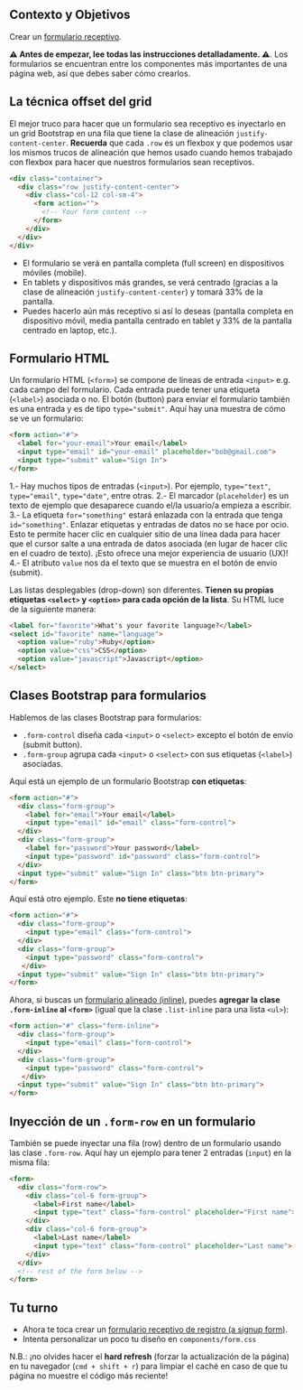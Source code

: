 ## Contexto y Objetivos

Crear un [formulario receptivo](https://lewagon.github.io/bootstrap-challenges/10-Login-form/).

**⚠️ Antes de empezar, lee todas las instrucciones detalladamente. ⚠️**.
Los formularios se encuentran entre los componentes más importantes de una página web, así que debes saber cómo crearlos.

## La técnica offset del grid

El mejor truco para hacer que un formulario sea receptivo es inyectarlo en un grid Bootstrap en una fila que tiene la clase de alineación `justify-content-center`. **Recuerda** que cada `.row` es un flexbox y que podemos usar los mismos trucos de alineación que hemos usado cuando hemos trabajado con flexbox para hacer que nuestros formularios sean receptivos.

```html
<div class="container">
  <div class="row justify-content-center">
    <div class="col-12 col-sm-4">
      <form action="">
        <!-- Your form content -->
      </form>
    </div>
  </div>
</div>
```

- El formulario se verá en pantalla completa (full screen) en dispositivos móviles (mobile).
- En tablets y dispositivos más grandes, se verá centrado (gracias a la clase de alineación `justify-content-center`) y tomará 33% de la pantalla.
- Puedes hacerlo aún más receptivo si así lo deseas (pantalla completa en dispositivo móvil, media pantalla centrado en tablet y 33% de la pantalla centrado en laptop, etc.).

## Formulario HTML

Un formulario HTML (`<form>`) se compone de líneas de entrada `<input>` e.g. cada campo del formulario. Cada entrada puede tener una etiqueta (`<label>`) asociada o no. El botón (button) para enviar el formulario también es una entrada y es de tipo `type="submit"`. Aquí hay una muestra de cómo se ve un formulario:

```html
<form action="#">
  <label for="your-email">Your email</label>
  <input type="email" id="your-email" placeholder="bob@gmail.com">
  <input type="submit" value="Sign In">
</form>
```

1.- Hay muchos tipos de entradas (`<input>`). Por ejemplo, `type="text"`, `type="email"`, `type="date"`, entre otras.
2.- El marcador (`placeholder`) es un texto de ejemplo que desaparece cuando el/la usuario/a empieza a escribir.
3.- La etiqueta `for="something"` estará enlazada con la entrada que tenga `id="something"`. Enlazar etiquetas y entradas de datos no se hace por ocio. Esto te permite hacer clic en cualquier sitio de una línea dada para hacer que el cursor salte a una entrada de datos asociada (en lugar de hacer clic en el cuadro de texto). ¡Esto ofrece una mejor experiencia de usuario (UX)!
4.- El atributo `value` nos da el texto que se muestra en el botón de envío (submit).

Las listas desplegables (drop-down) son diferentes. **Tienen su propias etiquetas `<select>` y `<option>` para cada opción de la lista**. Su HTML luce de la siguiente manera:

```html
<label for="favorite">What's your favorite language?</label>
<select id="favorite" name="language">
  <option value="ruby">Ruby</option>
  <option value="css">CSS</option>
  <option value="javascript">Javascript</option>
</select>
```

## Clases Bootstrap para formularios

Hablemos de las clases Bootstrap para formularios:

- `.form-control` diseña cada `<input>` o `<select>` excepto el botón de envío (submit button).
- `.form-group` agrupa cada `<input>` o `<select>` con sus etiquetas (`<label>`) asociadas.

Aquí está un ejemplo de un formulario Bootstrap **con etiquetas**:

```html
<form action="#">
  <div class="form-group">
    <label for="email">Your email</label>
    <input type="email" id="email" class="form-control">
  </div>
  <div class="form-group">
    <label for="password">Your password</label>
    <input type="password" id="password" class="form-control">
  </div>
  <input type="submit" value="Sign In" class="btn btn-primary">
</form>
```

Aquí está otro ejemplo. Este **no tiene etiquetas**:

```html
<form action="#">
  <div class="form-group">
    <input type="email" class="form-control">
  </div>
  <div class="form-group">
    <input type="password" class="form-control">
   </div>
  <input type="submit" value="Sign In" class="btn btn-primary">
</form>
```

Ahora, si buscas un [formulario alineado (inline)](https://getbootstrap.com/docs/4.2/components/forms/#inline-forms), puedes  **agregar la clase `.form-inline` al  `<form>`** (igual que la clase `.list-inline` para una lista `<ul>`):

```html
<form action="#" class="form-inline">
  <div class="form-group">
    <input type="email" class="form-control">
  </div>
  <div class="form-group">
    <input type="password" class="form-control">
   </div>
  <input type="submit" value="Sign In" class="btn btn-primary">
</form>
```

## Inyección de un `.form-row` en un formulario

También se puede inyectar una fila (row) dentro de un formulario usando las clase `.form-row`. Aquí hay un ejemplo para tener 2 entradas (`input`) en la misma fila:

```html
<form>
  <div class="form-row">
    <div class="col-6 form-group">
      <label>First name</label>
      <input type="text" class="form-control" placeholder="First name">
    </div>
    <div class="col-6 form-group">
      <label>Last name</label>
      <input type="text" class="form-control" placeholder="Last name">
    </div>
  </div>
  <!-- rest of the form below -->
</form>
```

## Tu turno

- Ahora te toca crear un [formulario receptivo de registro (a signup form)](http://lewagon.github.io/bootstrap-challenges/10-Login-form/).
- Intenta personalizar un poco tu diseño en  `components/form.css`

N.B.: ¡no olvides hacer el **hard refresh** (forzar la actualización de la página) en tu navegador (`cmd + shift + r`) para limpiar el caché en caso de que tu página no muestre el código más reciente!
